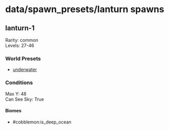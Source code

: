# data/spawn_presets/lanturn spawns  
  
## lanturn-1  
Rarity: common  
Levels: 27-46  
  
### World Presets  
* [underwater](/data/world_presets/underwater.md)  
  
### Conditions  
Max Y: 48  
Can See Sky: True  
  
#### Biomes  
  * #cobblemon:is_deep_ocean
  
